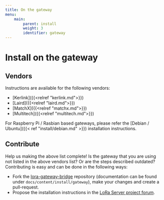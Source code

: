 ```yaml
---
title: On the gateway
menu:
    main:
        parent: install
        weight: 3
        identifier: gateway
---
```


# Install on the gateway

## Vendors

Instructions are available for the following vendors:

* [Kerlink]({{<relref "kerlink.md">}})
* [Laird]({{<relref "laird.md">}})
* [MatchX]({{<relref "matchx.md">}})
* [Multitech]({{<relref "multitech.md">}})

For Raspberry Pi / Rasbian based gateways, please refer the
[Debian / Ubuntu]({{< ref "install/debian.md" >}}) installation instructions.

## Contribute

Help us making the above list complete! Is the gateway that you are using not
listed in the above vendors list? Or are the steps described outdated?
Contributing is easy and can be done in the following ways:

* Fork the [lora-gateway-bridge](https://github.com/brocaar/lora-gateway-bridge)
  repository (documentation can be found under `docs/content/install/gateway`),
  make your changes and create a pull-request.
* Propose the installation instructions in the [LoRa Server project forum](https://forum.loraserver.io).
